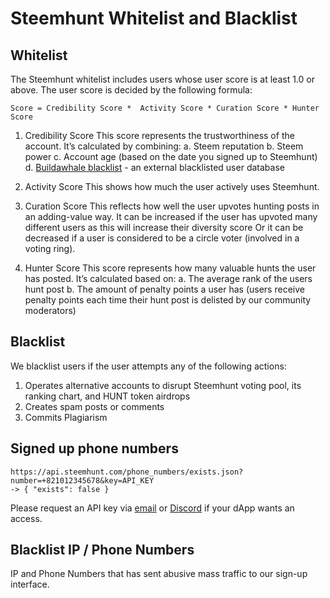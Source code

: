 # Steemhunt Whitelist and Blacklist

## Whitelist

The Steemhunt whitelist includes users whose user score is at least 1.0 or above. The user score is decided by the following formula:
```
Score = Credibility Score *  Activity Score * Curation Score * Hunter Score
```

1. Credibility Score
This score represents the trustworthiness of the account. It’s calculated by combining:
  a. Steem reputation
  b. Steem power
  c. Account age (based on the date you signed up to Steemhunt)
  d. [Buildawhale blacklist](https://github.com/themarkymark-steem/buildawhaleblacklist) - an external blacklisted user database

2. Activity Score
This shows how much the user actively uses Steemhunt.

3. Curation Score
This reflects how well the user upvotes hunting posts in an adding-value way. It can be increased if the user has upvoted many different users as this will increase their diversity score  Or it can be decreased if a user is considered to be a circle voter (involved in a voting ring).


4. Hunter Score
This score represents how many valuable hunts the user has posted. It’s calculated based on:
  a. The average rank of the users hunt post
  b. The amount of penalty points a user has (users receive penalty points each time their hunt post is delisted by our community moderators)

## Blacklist
We blacklist users if the user attempts any of the following actions:

1. Operates alternative accounts to disrupt Steemhunt voting pool, its ranking chart, and HUNT token airdrops
2. Creates spam posts or comments
3. Commits Plagiarism

## Signed up phone numbers
```
https://api.steemhunt.com/phone_numbers/exists.json?number=+821012345678&key=API_KEY
-> { "exists": false }
```

Please request an API key via [email](steemhunt@gmail.com) or [Discord](https://discord.gg/uekggj6) if your dApp wants an access.

## Blacklist IP / Phone Numbers
IP and Phone Numbers that has sent abusive mass traffic to our sign-up interface.